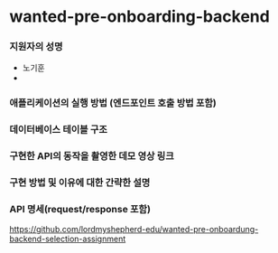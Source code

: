 # wanted-pre-onboarding-backend

### 지원자의 성명
- 노기훈
- 
### 애플리케이션의 실행 방법 (엔드포인트 호출 방법 포함)

### 데이터베이스 테이블 구조

### 구현한 API의 동작을 촬영한 데모 영상 링크

### 구현 방법 및 이유에 대한 간략한 설명

### API 명세(request/response 포함)


https://github.com/lordmyshepherd-edu/wanted-pre-onboardung-backend-selection-assignment